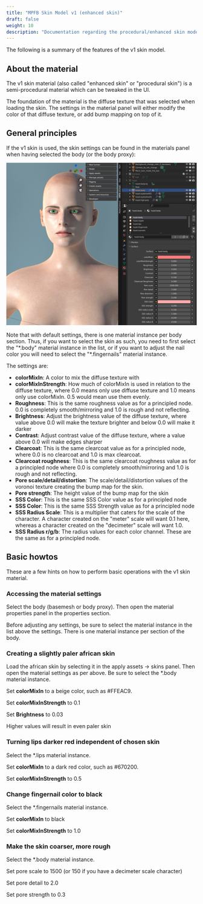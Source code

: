 ```yaml
---
title: "MPFB Skin Model v1 (enhanced skin)"
draft: false
weight: 10
description: "Documentation regarding the procedural/enhanced skin model"
---
```


The following is a summary of the features of the v1 skin model.

## About the material

The v1 skin material (also called "enhanced skin" or "procedural skin") is a semi-procedural material which can be tweaked in the UI.

The foundation of the material is the diffuse texture that was selected when loading the skin. The settings in the material panel will either modify the color of that diffuse texture, or add bump mapping on top of it. 

## General principles

If the v1 skin is used, the skin settings can be found in the materials panel when having selected the body (or the body proxy):

![skin v1](the_skinv1_material.png)

Note that with default settings, there is one material instance per body section. Thus, if you want to select the skin as such, you
need to first select the "\*.body" material instance in the list, or if you want to adjust the nail color you will need to select the "\*.fingernails" material instance.

The settings are:

* **colorMixIn**: A color to mix the diffuse texture with
* **colorMixInStrength**: How much of colorMixIn is used in relation to the diffuse texture, where 0.0 means only use diffuse texture and 1.0 means 
only use colorMixIn. 0.5 would mean use them evenly.
* **Roughness**: This is the same roughness value as for a principled node. 0.0 is completely smooth/mirroring and 1.0 is rough and not reflecting.
* **Brightness**: Adjust the brightness value of the diffuse texture, where value above 0.0 will make the texture brighter and below 0.0 will make it darker
* **Contrast**: Adjust contrast value of the diffuse texture, where a value above 0.0 will make edges sharper
* **Clearcoat**: This is the same clearcoat value as for a principled node, where 0.0 is no clearcoat and 1.0 is max clearcoat.
* **Clearcoat roughness**: This is the same clearcoat roughness value as for a principled node where 0.0 is completely smooth/mirroring and 1.0 is rough and not reflecting.
* **Pore scale/detail/distortion**: The scale/detail/distortion values of the voronoi texture creating the bump map for the skin.
* **Pore strength**: The height value of the bump map for the skin
* **SSS Color**: This is the same SSS Color value as for a principled node
* **SSS Color**: This is the same SSS Strength value as for a principled node
* **SSS Radius Scale**: This is a multiplier that caters for the scale of the character. A character created on the "meter" scale will want 0.1 here, whereas a character created on the "decimeter" scale will want 1.0.
* **SSS Radius r/g/b**: The radius values for each color channel. These are the same as for a principled node.

## Basic howtos

These are a few hints on how to perform basic operations with the v1 skin material.

### Accessing the material settings

Select the body (basemesh or body proxy). Then open the material properties panel in the properties section.

Before adjusting any settings, be sure to select the material instance in the list above the settings. There is one material instance 
per section of the body.

### Creating a slightly paler african skin

Load the african skin by selecting it in the apply assets -> skins panel. Then open the material settings as per above. Be sure to
select the \*.body material instance.

Set **colorMixIn** to a beige color, such as \#FFEAC9. 

Set **colorMixInStrength** to 0.1

Set **Brightness** to 0.03

Higher values will result in even paler skin

### Turning lips darker red independent of chosen skin

Select the \*.lips material instance.

Set **colorMixIn** to a dark red color, such as \#670200. 

Set **colorMixInStrength** to 0.5 

### Change fingernail color to black

Select the \*.fingernails material instance.

Set **colorMixIn** to black

Set **colorMixInStrength** to 1.0

### Make the skin coarser, more rough

Select the \*.body material instance.

Set pore scale to 1500 (or 150 if you have a decimeter scale character)

Set pore detail to 2.0

Set pore strength to 0.3

